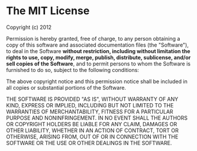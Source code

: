 The MIT License
===============

Copyright (c) 2012

Permission is hereby granted, free of charge, to any person obtaining a copy
of this software and associated documentation files (the "Software"), to deal
in the Software **without restriction, including without limitation the rights
to use, copy, modify, merge, publish, distribute, sublicense, and/or sell
copies of the Software**, and to permit persons to whom the Software is
furnished to do so, subject to the following conditions:

The above copyright notice and this permission notice shall be included in
all copies or substantial portions of the Software.

THE SOFTWARE IS PROVIDED "AS IS", WITHOUT WARRANTY OF ANY KIND, EXPRESS OR
IMPLIED, INCLUDING BUT NOT LIMITED TO THE WARRANTIES OF MERCHANTABILITY,
FITNESS FOR A PARTICULAR PURPOSE AND NONINFRINGEMENT. IN NO EVENT SHALL THE
AUTHORS OR COPYRIGHT HOLDERS BE LIABLE FOR ANY CLAIM, DAMAGES OR OTHER
LIABILITY, WHETHER IN AN ACTION OF CONTRACT, TORT OR OTHERWISE, ARISING FROM,
OUT OF OR IN CONNECTION WITH THE SOFTWARE OR THE USE OR OTHER DEALINGS IN
THE SOFTWARE.
